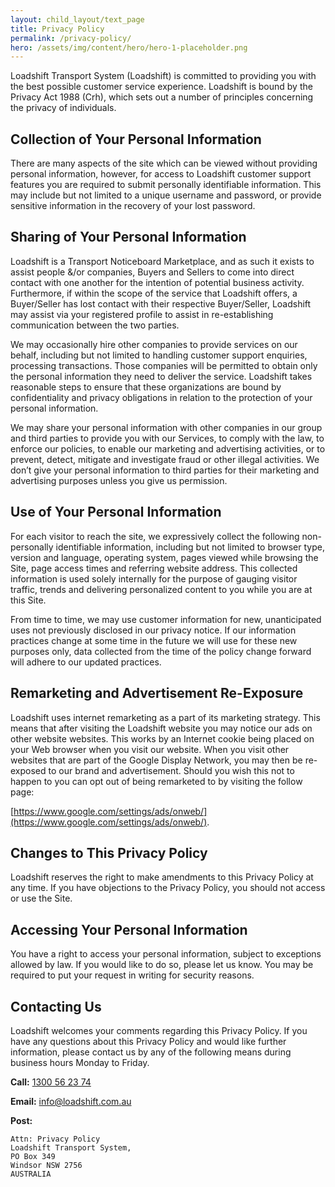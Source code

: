 ```yaml
---
layout: child_layout/text_page
title: Privacy Policy
permalink: /privacy-policy/
hero: /assets/img/content/hero/hero-1-placeholder.png
---
```


Loadshift Transport System (Loadshift) is committed to providing you with the best possible customer service experience. Loadshift is bound by the Privacy Act 1988 (Crh), which sets out a number of principles concerning the privacy of individuals.

## Collection of Your Personal Information

There are many aspects of the site which can be viewed without providing personal information, however, for access to Loadshift customer support features you are required to submit personally identifiable information. This may include but not limited to a unique username and password, or provide sensitive information in the recovery of your lost password.

## Sharing of Your Personal Information

Loadshift is a Transport Noticeboard Marketplace, and as such it exists to assist people &/or companies, Buyers and Sellers to come into direct contact with one another for the intention of potential business activity. Furthermore, if within the scope of the service that Loadshift offers, a Buyer/Seller has lost contact with their respective Buyer/Seller, Loadshift may assist via your registered profile to assist in re-establishing communication between the two parties.

We may occasionally hire other companies to provide services on our behalf, including but not limited to handling customer support enquiries, processing transactions. Those companies will be permitted to obtain only the personal information they need to deliver the service. Loadshift takes reasonable steps to ensure that these organizations are bound by confidentiality and privacy obligations in relation to the protection of your personal information.

We may share your personal information with other companies in our group and third parties to provide you with our Services, to comply with the law, to enforce our policies, to enable our marketing and advertising activities, or to prevent, detect, mitigate and investigate fraud or other illegal activities. We don’t give your personal information to third parties for their marketing and advertising purposes unless you give us permission.

## Use of Your Personal Information

For each visitor to reach the site, we expressively collect the following non-personally identifiable information, including but not limited to browser type, version and language, operating system, pages viewed while browsing the Site, page access times and referring website address. This collected information is used solely internally for the purpose of gauging visitor traffic, trends and delivering personalized content to you while you are at this Site.

From time to time, we may use customer information for new, unanticipated uses not previously disclosed in our privacy notice. If our information practices change at some time in the future we will use for these new purposes only, data collected from the time of the policy change forward will adhere to our updated practices.

## Remarketing and Advertisement Re-Exposure

Loadshift uses internet remarketing as a part of its marketing strategy. This means that after visiting the Loadshift website you may notice our ads on other website websites. This works by an Internet cookie being placed on your Web browser when you visit our website. When you visit other websites that are part of the Google Display Network, you may then be re-exposed to our brand and advertisement. Should you wish this not to happen to you can opt out of being remarketed to by visiting the follow page:

[https://www.google.com/settings/ads/onweb/](https://www.google.com/settings/ads/onweb/).

## Changes to This Privacy Policy

Loadshift reserves the right to make amendments to this Privacy Policy at any time. If you have objections to the Privacy Policy, you should not access or use the Site.

## Accessing Your Personal Information

You have a right to access your personal information, subject to exceptions allowed by law. If you would like to do so, please let us know. You may be required to put your request in writing for security reasons.

## Contacting Us

Loadshift welcomes your comments regarding this Privacy Policy. If you have any questions about this Privacy Policy and would like further information, please contact us by any of the following means during business hours Monday to Friday.

__Call:__ [1300 56 23 74](tel:1300562374)

__Email:__ [info@loadshift.com.au](mailto:info@loadshift.com.au)

__Post:__

	Attn: Privacy Policy
	Loadshift Transport System,
	PO Box 349
	Windsor NSW 2756
	AUSTRALIA